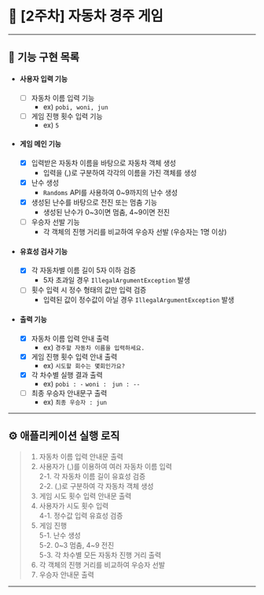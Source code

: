 # 📌 [2주차] 자동차 경주 게임  
* * *

## 🧾 기능 구현 목록
- #### 사용자 입력 기능  
  - [ ] 자동차 이름 입력 기능  
    - ex) `pobi, woni, jun`  
  - [ ] 게임 진행 횟수 입력 기능  
    - ex) `5`  
- #### 게임 메인 기능  
  - [x] 입력받은 자동차 이름을 바탕으로 자동차 객체 생성  
    - 입력을 (,)로 구분하여 각각의 이름을 가진 객체를 생성  
  - [x] 난수 생성  
    - `Randoms` API를 사용하여 0~9까지의 난수 생성  
  - [x] 생성된 난수를 바탕으로 전진 또는 멈춤 기능  
    - 생성된 난수가 0~3이면 멈춤, 4~9이면 전진  
  - [ ] 우승자 선발 기능  
    - 각 객체의 진행 거리를 비교하여 우승자 선발 (우승자는 1명 이상)  
- #### 유효성 검사 기능  
  - [x] 각 자동차별 이름 길이 5자 이하 검증  
    - 5자 초과일 경우 `IllegalArgumentException` 발생  
  - [ ] 횟수 입력 시 정수 형태의 값만 입력 검증  
    - 입력된 값이 정수값이 아닐 경우 `IllegalArgumentException` 발생  
- #### 출력 기능  
  - [x] 자동차 이름 입력 안내 출력  
    - ex) `경주할 자동차 이름을 입력하세요.`  
  - [x] 게임 진행 횟수 입력 안내 출력  
    - ex) `시도할 회수는 몇회인가요?`  
  - [x] 각 차수별 실행 결과 출력  
    - ex) `pobi : -` `woni : ` `jun : --`  
  - [ ] 최종 우승자 안내문구 출력  
    - ex) `최종 우승자 : jun`  

* * *

## ⚙️ 애플리케이션 실행 로직  
> 1. 자동차 이름 입력 안내문 출력  
> 2. 사용자가 (,)를 이용하여 여러 자동차 이름 입력  
>   2-1. 각 자동차 이름 길이 유효성 검증  
>   2-2. (,)로 구분하여 각 자동차 객체 생성  
> 3. 게임 시도 횟수 입력 안내문 출력  
> 4. 사용자가 시도 횟수 입력  
>   4-1. 정수값 입력 유효성 검증  
> 5. 게임 진행  
>    5-1. 난수 생성  
>    5-2. 0~3 멈춤, 4~9 전진  
>    5-3. 각 차수별 모든 자동차 진행 거리 출력  
> 6. 각 객체의 진행 거리를 비교하여 우승자 선발  
> 7. 우승자 안내문 출력  

* * *
